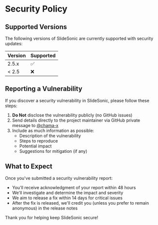 # Security Policy

## Supported Versions

The following versions of SlideSonic are currently supported with security updates:

| Version | Supported          |
| ------- | ------------------ |
| 2.5.x   | :white_check_mark: |
| < 2.5   | :x:                |

## Reporting a Vulnerability

If you discover a security vulnerability in SlideSonic, please follow these steps:

1. **Do Not** disclose the vulnerability publicly (no GitHub issues)
2. Send details directly to the project maintainer via GitHub private message to [@chama-x](https://github.com/chama-x)
3. Include as much information as possible:
   - Description of the vulnerability
   - Steps to reproduce
   - Potential impact
   - Suggestions for mitigation (if any)

## What to Expect

Once you've submitted a security vulnerability report:

- You'll receive acknowledgment of your report within 48 hours
- We'll investigate and determine the impact and severity
- We aim to release a fix within 14 days for critical issues
- After the fix is released, we'll credit you (unless you prefer to remain anonymous) in the release notes

Thank you for helping keep SlideSonic secure!